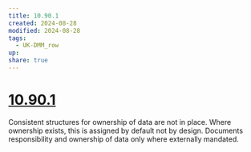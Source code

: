 ```yaml
---
title: 10.90.1
created: 2024-08-28
modified: 2024-08-28
tags:
  - UK-DMM_row
up: 
share: true
---
```

# [10.90.1](10.90.1.md)

Consistent structures for ownership of data are not in place. Where ownership exists, this is assigned by default not by design. Documents responsibility and ownership of data only where externally mandated.
